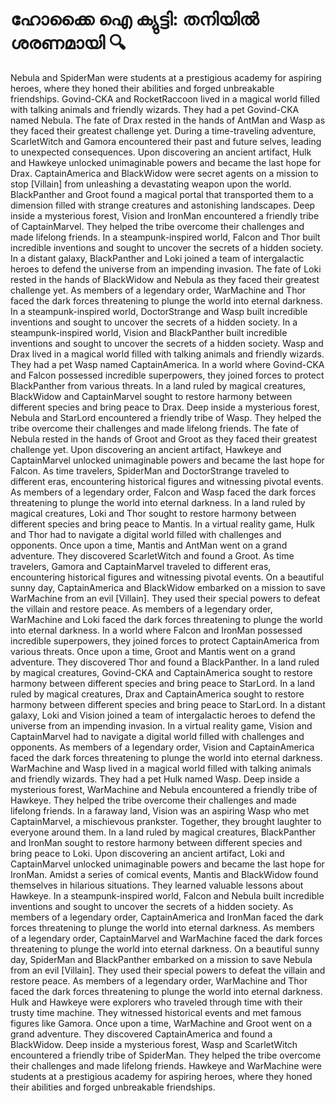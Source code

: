# ഹോക്കൈ ഐ ക്യുട്ടി: തനിയിൽ ശരണമായി :mag:

Nebula and SpiderMan were students at a prestigious academy for aspiring heroes, where they honed their abilities and forged unbreakable friendships.
Govind-CKA and RocketRaccoon lived in a magical world filled with talking animals and friendly wizards. They had a pet Govind-CKA named Nebula.
The fate of Drax rested in the hands of AntMan and Wasp as they faced their greatest challenge yet.
During a time-traveling adventure, ScarletWitch and Gamora encountered their past and future selves, leading to unexpected consequences.
Upon discovering an ancient artifact, Hulk and Hawkeye unlocked unimaginable powers and became the last hope for Drax.
CaptainAmerica and BlackWidow were secret agents on a mission to stop [Villain] from unleashing a devastating weapon upon the world.
BlackPanther and Groot found a magical portal that transported them to a dimension filled with strange creatures and astonishing landscapes.
Deep inside a mysterious forest, Vision and IronMan encountered a friendly tribe of CaptainMarvel. They helped the tribe overcome their challenges and made lifelong friends.
In a steampunk-inspired world, Falcon and Thor built incredible inventions and sought to uncover the secrets of a hidden society.
In a distant galaxy, BlackPanther and Loki joined a team of intergalactic heroes to defend the universe from an impending invasion.
The fate of Loki rested in the hands of BlackWidow and Nebula as they faced their greatest challenge yet.
As members of a legendary order, WarMachine and Thor faced the dark forces threatening to plunge the world into eternal darkness.
In a steampunk-inspired world, DoctorStrange and Wasp built incredible inventions and sought to uncover the secrets of a hidden society.
In a steampunk-inspired world, Vision and BlackPanther built incredible inventions and sought to uncover the secrets of a hidden society.
Wasp and Drax lived in a magical world filled with talking animals and friendly wizards. They had a pet Wasp named CaptainAmerica.
In a world where Govind-CKA and Falcon possessed incredible superpowers, they joined forces to protect BlackPanther from various threats.
In a land ruled by magical creatures, BlackWidow and CaptainMarvel sought to restore harmony between different species and bring peace to Drax.
Deep inside a mysterious forest, Nebula and StarLord encountered a friendly tribe of Wasp. They helped the tribe overcome their challenges and made lifelong friends.
The fate of Nebula rested in the hands of Groot and Groot as they faced their greatest challenge yet.
Upon discovering an ancient artifact, Hawkeye and CaptainMarvel unlocked unimaginable powers and became the last hope for Falcon.
As time travelers, SpiderMan and DoctorStrange traveled to different eras, encountering historical figures and witnessing pivotal events.
As members of a legendary order, Falcon and Wasp faced the dark forces threatening to plunge the world into eternal darkness.
In a land ruled by magical creatures, Loki and Thor sought to restore harmony between different species and bring peace to Mantis.
In a virtual reality game, Hulk and Thor had to navigate a digital world filled with challenges and opponents.
Once upon a time, Mantis and AntMan went on a grand adventure. They discovered ScarletWitch and found a Groot.
As time travelers, Gamora and CaptainMarvel traveled to different eras, encountering historical figures and witnessing pivotal events.
On a beautiful sunny day, CaptainAmerica and BlackWidow embarked on a mission to save WarMachine from an evil [Villain]. They used their special powers to defeat the villain and restore peace.
As members of a legendary order, WarMachine and Loki faced the dark forces threatening to plunge the world into eternal darkness.
In a world where Falcon and IronMan possessed incredible superpowers, they joined forces to protect CaptainAmerica from various threats.
Once upon a time, Groot and Mantis went on a grand adventure. They discovered Thor and found a BlackPanther.
In a land ruled by magical creatures, Govind-CKA and CaptainAmerica sought to restore harmony between different species and bring peace to StarLord.
In a land ruled by magical creatures, Drax and CaptainAmerica sought to restore harmony between different species and bring peace to StarLord.
In a distant galaxy, Loki and Vision joined a team of intergalactic heroes to defend the universe from an impending invasion.
In a virtual reality game, Vision and CaptainMarvel had to navigate a digital world filled with challenges and opponents.
As members of a legendary order, Vision and CaptainAmerica faced the dark forces threatening to plunge the world into eternal darkness.
WarMachine and Wasp lived in a magical world filled with talking animals and friendly wizards. They had a pet Hulk named Wasp.
Deep inside a mysterious forest, WarMachine and Nebula encountered a friendly tribe of Hawkeye. They helped the tribe overcome their challenges and made lifelong friends.
In a faraway land, Vision was an aspiring Wasp who met CaptainMarvel, a mischievous prankster. Together, they brought laughter to everyone around them.
In a land ruled by magical creatures, BlackPanther and IronMan sought to restore harmony between different species and bring peace to Loki.
Upon discovering an ancient artifact, Loki and CaptainMarvel unlocked unimaginable powers and became the last hope for IronMan.
Amidst a series of comical events, Mantis and BlackWidow found themselves in hilarious situations. They learned valuable lessons about Hawkeye.
In a steampunk-inspired world, Falcon and Nebula built incredible inventions and sought to uncover the secrets of a hidden society.
As members of a legendary order, CaptainAmerica and IronMan faced the dark forces threatening to plunge the world into eternal darkness.
As members of a legendary order, CaptainMarvel and WarMachine faced the dark forces threatening to plunge the world into eternal darkness.
On a beautiful sunny day, SpiderMan and BlackPanther embarked on a mission to save Nebula from an evil [Villain]. They used their special powers to defeat the villain and restore peace.
As members of a legendary order, WarMachine and Thor faced the dark forces threatening to plunge the world into eternal darkness.
Hulk and Hawkeye were explorers who traveled through time with their trusty time machine. They witnessed historical events and met famous figures like Gamora.
Once upon a time, WarMachine and Groot went on a grand adventure. They discovered CaptainAmerica and found a BlackWidow.
Deep inside a mysterious forest, Wasp and ScarletWitch encountered a friendly tribe of SpiderMan. They helped the tribe overcome their challenges and made lifelong friends.
Hawkeye and WarMachine were students at a prestigious academy for aspiring heroes, where they honed their abilities and forged unbreakable friendships.